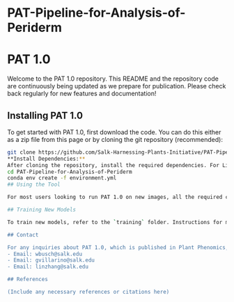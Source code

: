 # PAT-Pipeline-for-Analysis-of-Periderm
# PAT 1.0

Welcome to the PAT 1.0 repository. This README and the repository code are continuously being updated as we prepare for publication. Please check back regularly for new features and documentation!

## Installing PAT 1.0

To get started with PAT 1.0, first download the code. You can do this either as a zip file from this page or by cloning the git repository (recommended):

```bash
git clone https://github.com/Salk-Harnessing-Plants-Initiative/PAT-Pipeline-for-Analysis-of-Periderm.git
**Install Dependencies:**
After cloning the repository, install the required dependencies. For Linux users, use the following commands:
cd PAT-Pipeline-for-Analysis-of-Periderm
conda env create -f environment.yml
## Using the Tool

For most users looking to run PAT 1.0 on new images, all the required code is in the `XXX` folder. Detailed instructions are available in the inference README within that folder.

## Training New Models

To train new models, refer to the `training` folder. Instructions for model training are provided in the training README. If you're interested in collaboration on new model development for RootNav 2.0, please contact us.

## Contact

For any inquiries about PAT 1.0, which is published in Plant Phenomics, please reach out to:
- Email: wbusch@salk.edu
- Email: gvillarino@salk.edu
- Email: linzhang@salk.edu

## References

(Include any necessary references or citations here)

